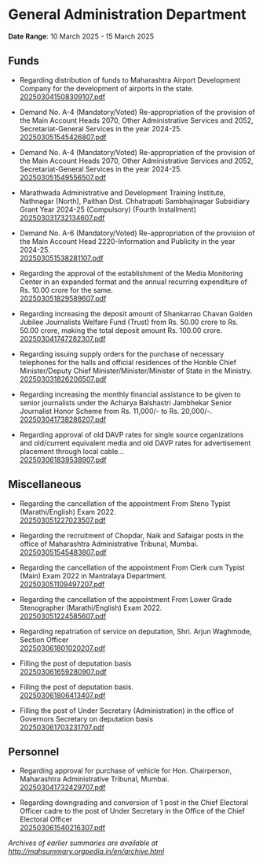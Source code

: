# General Administration Department

**Date Range**: 10 March 2025 - 15 March 2025


## Funds
- Regarding distribution of funds to Maharashtra Airport Development Company for the development of airports in the state.\
  [202503041508309107.pdf](https://gr.maharashtra.gov.in/Site/Upload/Government%20Resolutions/English/202503041508309107.pdf)

- Demand No. A-4 (Mandatory/Voted) Re-appropriation of the provision of the Main Account Heads 2070, Other Administrative Services and 2052, Secretariat-General Services in the year 2024-25.\
  [202503051545426807.pdf](https://gr.maharashtra.gov.in/Site/Upload/Government%20Resolutions/English/202503051545426807.pdf)

- Demand No. A-4 (Mandatory/Voted) Re-appropriation of the provision of the Main Account Heads 2070, Other Administrative Services and 2052, Secretariat-General Services in the year 2024-25.\
  [202503051549556507.pdf](https://gr.maharashtra.gov.in/Site/Upload/Government%20Resolutions/English/202503051549556507.pdf)

- Marathwada Administrative and Development Training Institute, Nathnagar (North), Paithan Dist. Chhatrapati Sambhajinagar Subsidiary Grant Year 2024-25 (Compulsory) (Fourth Installment)\
  [202503031732134607.pdf](https://gr.maharashtra.gov.in/Site/Upload/Government%20Resolutions/English/202503031732134607.pdf)

- Demand No. A-6 (Mandatory/Voted) Re-appropriation of the provision of the Main Account Head 2220-Information and Publicity in the year 2024-25.\
  [202503051538281107.pdf](https://gr.maharashtra.gov.in/Site/Upload/Government%20Resolutions/English/202503051538281107.pdf)

- Regarding the approval of the establishment of the Media Monitoring Center in an expanded format and the annual recurring expenditure of Rs. 10.00 crore for the same.\
  [202503051829589607.pdf](https://gr.maharashtra.gov.in/Site/Upload/Government%20Resolutions/English/202503051829589607.pdf)

- Regarding increasing the deposit amount of Shankarrao Chavan Golden Jubilee Journalists Welfare Fund (Trust) from Rs. 50.00 crore to Rs. 50.00 crore, making the total deposit amount Rs. 100.00 crore.\
  [202503041747282307.pdf](https://gr.maharashtra.gov.in/Site/Upload/Government%20Resolutions/English/202503041747282307.pdf)

- Regarding issuing supply orders for the purchase of necessary telephones for the halls and official residences of the Honble Chief Minister/Deputy Chief Minister/Minister/Minister of State in the Ministry.\
  [202503031826206507.pdf](https://gr.maharashtra.gov.in/Site/Upload/Government%20Resolutions/English/202503031826206507.pdf)

- Regarding increasing the monthly financial assistance to be given to senior journalists under the Acharya Balshastri Jambhekar Senior Journalist Honor Scheme from Rs. 11,000/- to Rs. 20,000/-.\
  [202503041738286207.pdf](https://gr.maharashtra.gov.in/Site/Upload/Government%20Resolutions/English/202503041738286207.pdf)

- Regarding approval of old DAVP rates for single source organizations and old/current equivalent media and old DAVP rates for advertisement placement through local cable...\
  [202503061839538907.pdf](https://gr.maharashtra.gov.in/Site/Upload/Government%20Resolutions/English/202503061839538907.pdf)

## Miscellaneous
- Regarding the cancellation of the appointment From Steno Typist (Marathi/English) Exam 2022.\
  [202503051227023507.pdf](https://gr.maharashtra.gov.in/Site/Upload/Government%20Resolutions/English/202503051227023507.pdf)

- Regarding the recruitment of Chopdar, Naik and Safaigar posts in the office of Maharashtra Administrative Tribunal, Mumbai.\
  [202503051545483807.pdf](https://gr.maharashtra.gov.in/Site/Upload/Government%20Resolutions/English/202503051545483807.pdf)

- Regarding the cancellation of the appointment From Clerk cum Typist (Main) Exam 2022 in Mantralaya Department.\
  [202503051109497207.pdf](https://gr.maharashtra.gov.in/Site/Upload/Government%20Resolutions/English/202503051109497207.pdf)

- Regarding the cancellation of the appointment From Lower Grade Stenographer (Marathi/English) Exam 2022.\
  [202503051224585607.pdf](https://gr.maharashtra.gov.in/Site/Upload/Government%20Resolutions/English/202503051224585607.pdf)

- Regarding repatriation of service on deputation,  Shri. Arjun Waghmode, Section Officer\
  [202503061801020207.pdf](https://gr.maharashtra.gov.in/Site/Upload/Government%20Resolutions/English/202503061801020207.pdf)

- Filling the post of deputation basis\
  [202503061659280907.pdf](https://gr.maharashtra.gov.in/Site/Upload/Government%20Resolutions/English/202503061659280907.pdf)

- Filling the post of deputation basis.\
  [202503061806413407.pdf](https://gr.maharashtra.gov.in/Site/Upload/Government%20Resolutions/English/202503061806413407.pdf)

- Filling the post of Under Secretary (Administration) in the office of Governors Secretary on deputation basis\
  [202503061703231707.pdf](https://gr.maharashtra.gov.in/Site/Upload/Government%20Resolutions/English/202503061703231707.pdf)

## Personnel
- Regarding approval for purchase of vehicle for Hon. Chairperson, Maharashtra Administrative Tribunal, Mumbai.\
  [202503041732429707.pdf](https://gr.maharashtra.gov.in/Site/Upload/Government%20Resolutions/English/202503041732429707.pdf)

- Regarding downgrading and conversion of 1 post in the Chief Electoral Officer cadre to the post of Under Secretary in the Office of the Chief Electoral Officer\
  [202503061540216307.pdf](https://gr.maharashtra.gov.in/Site/Upload/Government%20Resolutions/English/202503061540216307.pdf)


*Archives of earlier summaries are available at http://mahsummary.orgpedia.in/en/archive.html*